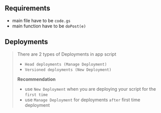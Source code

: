 ## Requirements

- main file have to be `code.gs`
- main function have to be `doPost(e)`

## Deployments

> There are 2 types of Deployments in app script
>
> - `Head deployments (Manage Deployment)`
> - `Versioned deployments (New Deployment)`
>
> **Recommendation**
>
> - use `New Deployment` when you are deploying your script for the `first time`
> - use `Manage Deployment` for deployments `after` first time deployment



